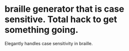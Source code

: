 # braille generator that is case sensitive. Total hack to get something going.

Elegantly handles case sensitivity in braille.

